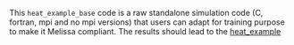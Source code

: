 This `heat_example_base` code is a raw standalone simulation code (C, fortran, mpi and no mpi versions) that users
can adapt for training purpose to make it Melissa compliant. The results should lead to the [heat_example](#../heat-example)